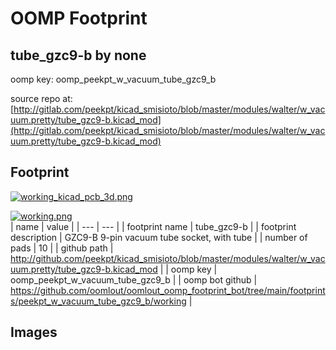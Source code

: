 # OOMP Footprint  
## tube_gzc9-b  by none  
  
oomp key: oomp_peekpt_w_vacuum_tube_gzc9_b  
  
source repo at: [http://gitlab.com/peekpt/kicad_smisioto/blob/master/modules/walter/w_vacuum.pretty/tube_gzc9-b.kicad_mod](http://gitlab.com/peekpt/kicad_smisioto/blob/master/modules/walter/w_vacuum.pretty/tube_gzc9-b.kicad_mod)  
## Footprint  
  
[![working_kicad_pcb_3d.png](working_kicad_pcb_3d_600.png)](working_kicad_pcb_3d.png)  
  
[![working.png](working_600.png)](working.png)  
| name | value | 
| --- | --- | 
| footprint name | tube_gzc9-b | 
| footprint description | GZC9-B 9-pin vacuum tube socket, with tube | 
| number of pads | 10 | 
| github path | http://github.com/peekpt/kicad_smisioto/blob/master/modules/walter/w_vacuum.pretty/tube_gzc9-b.kicad_mod | 
| oomp key | oomp_peekpt_w_vacuum_tube_gzc9_b | 
| oomp bot github | https://github.com/oomlout/oomlout_oomp_footprint_bot/tree/main/footprints/peekpt_w_vacuum_tube_gzc9_b/working | 
## Images  

